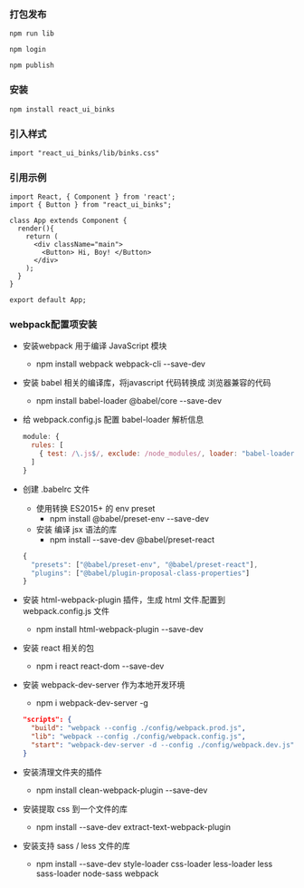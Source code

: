 <!--
 * @Description: 组件说明文档
 * @Github: binks
 * @Date: 2021-03-30 09:54:08
 * @LastEditTime: 2021-03-30 11:23:46
-->
### 打包发布

```
npm run lib

npm login

npm publish
```
### 安装

```
npm install react_ui_binks
```

### 引入样式

```
import "react_ui_binks/lib/binks.css"
```

### 引用示例

```
import React, { Component } from 'react';
import { Button } from "react_ui_binks";

class App extends Component {
  render(){
    return (
      <div className="main">
        <Button> Hi, Boy! </Button>
      </div>
    );
  }
}

export default App;
```

### webpack配置项安装
- 安装webpack 用于编译 JavaScript 模块
  - npm install webpack webpack-cli --save-dev
- 安装 babel 相关的编译库，将javascript 代码转换成 浏览器兼容的代码
  - npm install babel-loader @babel/core --save-dev
- 给 webpack.config.js 配置 babel-loader 解析信息
  ```js
  module: {
    rules: [
      { test: /\.js$/, exclude: /node_modules/, loader: "babel-loader" }
    ]
  }
  ```
- 创建 .babelrc 文件
  - 使用转换 ES2015+ 的 env preset
    - npm install @babel/preset-env --save-dev
  - 安装 编译 jsx 语法的库
    - npm install --save-dev @babel/preset-react

  ```js
  {
    "presets": ["@babel/preset-env", "@babel/preset-react"],
    "plugins": ["@babel/plugin-proposal-class-properties"]
  }
  ```
- 安装 html-webpack-plugin 插件，生成 html 文件.配置到 webpack.config.js 文件
  - npm install  html-webpack-plugin  --save-dev
- 安装 react 相关的包
  - npm i react react-dom --save-dev
- 安装 webpack-dev-server 作为本地开发环境
  - npm  i webpack-dev-server -g
  ```json
  "scripts": {
    "build": "webpack --config ./config/webpack.prod.js",
    "lib": "webpack --config ./config/webpack.config.js",
    "start": "webpack-dev-server -d --config ./config/webpack.dev.js"
  }
  ```
- 安装清理文件夹的插件
  - npm install clean-webpack-plugin --save-dev
- 安装提取 css 到一个文件的库
  - npm install --save-dev extract-text-webpack-plugin
- 安装支持 sass / less 文件的库
  - npm install --save-dev style-loader css-loader less-loader less  sass-loader node-sass webpack

